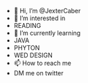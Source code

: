 - 👋 Hi, I’m @JexterCaber
- 👀 I’m interested in
- READING
- 🌱 I’m currently learning
- JAVA
- PHYTON
- WED DESIGN
- 📫 How to reach me
- DM me on twitter

<!---
JexterCaber/JexterCaber is a ✨ special ✨ repository because its `README.md` (this file) appears on your GitHub profile.
You can click the Preview link to take a look at your changes.
--->

